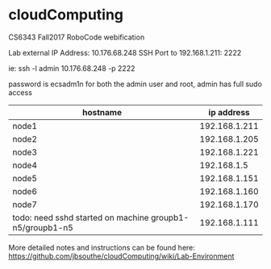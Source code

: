# cloudComputing
CS6343 Fall2017 RoboCode webification

Lab external IP Address: 10.176.68.248
SSH Port to 192.168.1.211: 2222

ie: ssh -l admin 10.176.68.248 -p 2222

password is ecsadm1n for both the admin user and root, admin has full sudo access

|hostname| ip address|
|-----------|-----------|
|node1| 192.168.1.211|
|node2| 192.168.1.205|
|node3| 192.168.1.221|
|node4| 192.168.1.5|
|node5| 192.168.1.151|
|node6| 192.168.1.160|
|node7| 192.168.1.170|
|todo: need sshd started on machine groupb1-n5/groupb1-n5| 192.168.1.111|

More detailed notes and instructions can be found here: https://github.com/jbsouthe/cloudComputing/wiki/Lab-Environment
